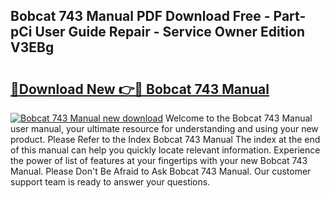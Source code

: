 ## Bobcat 743 Manual PDF Download Free - Part-pCi User Guide Repair - Service Owner Edition V3EBg

# <h2><a href="http://bc11672.oget.top/?id=Bobcat+743+Manual">🔗Download New 👉🔴 Bobcat 743 Manual</a></h2>

[![Bobcat 743 Manual new download](https://i.imgur.com/5g1atiW.png)](http://bc11672.oget.top/?id=Bobcat+743+Manual)
Welcome to the Bobcat 743 Manual user manual, your ultimate resource for understanding and using your new product. Please Refer to the Index Bobcat 743 Manual The index at the end of this manual can help you quickly locate relevant information. Experience the power of list of features at your fingertips with your new Bobcat 743 Manual. Please Don't Be Afraid to Ask Bobcat 743 Manual. Our customer support team is ready to answer your questions.
